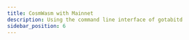 ```yaml
---
title: CosmWasm with Mainnet
description: Using the command line interface of gotabitd
sidebar_position: 6
---
```

